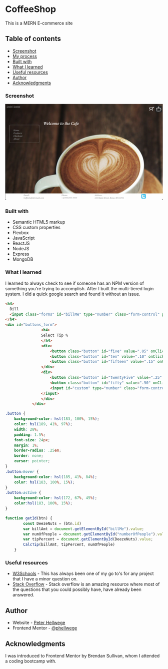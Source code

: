 # CoffeeShop
This is a MERN E-commerce site


## Table of contents

  - [Screenshot](#screenshot)
  - [My process](#my-process)
  - [Built with](#built-with)
  - [What I learned](#what-i-learned)
  - [Useful resources](#useful-resources)
  - [Author](#author)
  - [Acknowledgments](#acknowledgments)


### Screenshot

![](./client/src/Static/coffeeshop1.png)


### Built with

- Semantic HTML5 markup
- CSS custom properties
- Flexbox
- JavaScript
- ReactJS
- NodeJS
- Express
- MongoDB

### What I learned

I learned to always check to see if someone has an NPM version of something you're trying to accomplish. After I built the multi-tiered login system. I did a quick google search and found it without an issue.

```html
<h4>
  Bill
  <input class="forms" id="billMe" type="number" class="form-control" placeholder="0" name="0"/>
</h4>
<div id="buttons_form">
                <h4>
                Select Tip %
                </h4>
                <div>
                    <button class="button" id="five" value=".05" onClick="getId(this)"> 5% </button>
                    <button class="button" id="ten" value=".10" onClick="getId(this)"> 10% </button>
                    <button class="button" id="fifteen" value=".15" onClick="getId(this)"> 15% </button>
                </div>
                <div>
                    <button class="button" id="twentyFive" value=".25" onClick="getId(this)"> 25% </button>
                    <button class="button" id="fifty" value=".50" onClick="getId(this)"> 50% </button>
                    <input id="custom" type="number" class="form-control" placeholder="Custom" min="1" max="100" class="button" id="custom" onClick="getId(this)">
                </input>
                </div>
            </div>
```
```css
.button {
    background-color: hsl(183, 100%, 15%);
    color: hsl(189, 41%, 97%);
    width: 28%;
    padding: 1.5%;
    font-size: 24px;
    margin: 1%;
    border-radius: .25em;
    border: none;
    cursor: pointer;
}
.button:hover {
    background-color: hsl(185, 41%, 84%);
    color: hsl(183, 100%, 15%);
}
.button:active {
    background-color: hsl(172, 67%, 45%);
    color:hsl(183, 100%, 15%);
}
```
```js
function getId(btn) {
        const DeezeNuts = (btn.id)
        var billAmt = document.getElementById("billMe").value;
        var numOfPeople = document.getElementById("numberOfPeople").value;
        var tipPercent = document.getElementById(DeezeNuts).value;
        CalcTip(billAmt, tipPercent, numOfPeople)
    }
```

### Useful resources

- [W3Schools](https://www.w3schools.com/) - This has always been one of my go to's for any project that I have a minor question on.
- [Stack Overflow](https://stackoverflow.com/) - Stack overflow is an amazing resource where most of the questions that you could possibly have, have already been answered.

## Author

- Website - [Peter Hellwege](http://peters-portfolio.net/)
- Frontend Mentor - [@phellwege](https://www.frontendmentor.io/profile/yourusername)

## Acknowledgments

I was introduced to Frontend Mentor by Brendan Sullivan, whom I attended a coding bootcamp with. 

